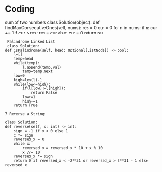 # Coding
sum of two numbers
class Solution(object):
    def findMaxConsecutiveOnes(self, nums):
        res = 0
        cur = 0
        for n in nums:
            if n:
                cur += 1
                if cur > res:
                    res = cur
            else:
                cur = 0
        return res

     Palindrome Linked List
     class Solution:
    def isPalindrome(self, head: Optional[ListNode]) -> bool:
        l=[]
        temp=head
        while(temp):
            l.append(temp.val)
            temp=temp.next
        low=0
        high=len(l)-1
        while(low<=high):
            if(l[low]!=l[high]):
                return False
            low+=1
            high-=1
        return True

    7 Reverse a String:

    class Solution:
    def reverse(self, x: int) -> int:
        sign = -1 if x < 0 else 1
        x *= sign
        reversed_x = 0
        while x:
            reversed_x = reversed_x * 10 + x % 10
            x //= 10
        reversed_x *= sign
        return 0 if reversed_x < -2**31 or reversed_x > 2**31 - 1 else reversed_x

